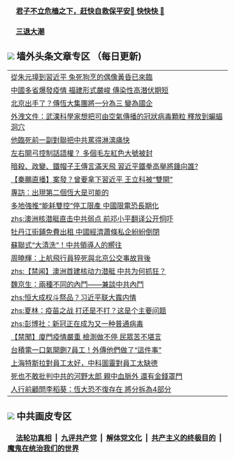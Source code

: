 
 ### &nbsp;&nbsp;&nbsp;&nbsp; [君子不立危樯之下，赶快自救保平安🍎 快快快 📩](https://github.com/pwgy/td/blob/master/README.md)

 ### &nbsp;&nbsp;&nbsp;&nbsp; [三退大潮](https://eqbpwckh.azureedge.net/?key=wjsottsjpndjwfkg&pin=65881581&ag=ogQuit&from=pw2) 

## <img src="https://img.icons8.com/cute-clipart/2x/circled-right.png"> 墙外头条文章专区 （每日更新)

<Table>
<tr><td colspan="2" align="left"><a href="https://eqbpwckh.azureedge.net/?ag=c1504617&key=wjsottsjpndjwfkg&from=pw2">從朱元璋到習近平 兔死狗烹的偶像黃昏已來臨
</a></td></tr>
<tr><td colspan="2" align="left"><a href="https://eqbpwckh.azureedge.net/?ag=c1504644&key=wjsottsjpndjwfkg&from=pw2">中國多省爆發疫情 福建形式嚴峻 傳染性高潛伏期短
</a></td></tr>
<tr><td colspan="2" align="left"><a href="https://eqbpwckh.azureedge.net/?ag=c1504668&key=wjsottsjpndjwfkg&from=pw2">北京出手了？傳恆大集團將一分為三 變為國企
</a></td></tr>
<tr><td colspan="2" align="left"><a href="https://eqbpwckh.azureedge.net/?ag=c1504678&key=wjsottsjpndjwfkg&from=pw2">外洩文件：武漢科學家想把可由空氣傳播的冠狀病毒顆粒 釋放到蝙蝠洞穴
</a></td></tr>
<tr><td colspan="2" align="left"><a href="https://eqbpwckh.azureedge.net/?ag=c1504665&key=wjsottsjpndjwfkg&from=pw2">他臨死前一副對聯把中共罵得淋漓痛快
</a></td></tr>
<tr><td colspan="2" align="left"><a href="https://eqbpwckh.azureedge.net/?ag=c1504666&key=wjsottsjpndjwfkg&from=pw2">左右開弓控制話語權？ 多個毛左紅色大號被封
</a></td></tr>
<tr><td colspan="2" align="left"><a href="https://eqbpwckh.azureedge.net/?ag=c1504607&key=wjsottsjpndjwfkg&from=pw2">暗殺、政變、鐵帽子王傳言滿天飛 習近平鐵拳高舉將錘向誰?
</a></td></tr>
<tr><td colspan="2" align="left"><a href="https://eqbpwckh.azureedge.net/?ag=c1504690&key=wjsottsjpndjwfkg&from=pw2">【秦鵬直播】案發？曾要拿下習近平 王立科被“雙開”
</a></td></tr>
<tr><td colspan="2" align="left"><a href="https://eqbpwckh.azureedge.net/?ag=c1504648&key=wjsottsjpndjwfkg&from=pw2">專訪：出現第二個恆大是可能的
</a></td></tr>
<tr><td colspan="2" align="left"><a href="https://eqbpwckh.azureedge.net/?ag=c1504574&key=wjsottsjpndjwfkg&from=pw2">多地強推“能耗雙控”停工限產 中國限電恐長期化
</a></td></tr>
<tr><td colspan="2" align="left"><a href="https://eqbpwckh.azureedge.net/?ag=c1504670&key=wjsottsjpndjwfkg&from=pw2">zhs:澳洲核潜艇直击中共弱点 前邓小平翻译公开恫吓</a></td></tr>
<tr><td colspan="2" align="left"><a href="https://eqbpwckh.azureedge.net/?ag=c1504575&key=wjsottsjpndjwfkg&from=pw2">牡丹江街鋪免費出租  中國經濟蕭條私企紛紛倒閉
</a></td></tr>
<tr><td colspan="2" align="left"><a href="https://eqbpwckh.azureedge.net/?ag=c1504701&key=wjsottsjpndjwfkg&from=pw2">蘇聯式“大清洗”！中共領導人的嚮往
</a></td></tr>
<tr><td colspan="2" align="left"><a href="https://eqbpwckh.azureedge.net/?ag=c1504642&key=wjsottsjpndjwfkg&from=pw2">周曉輝：上航飛行員猝死與北京公交事故背後
</a></td></tr>
<tr><td colspan="2" align="left"><a href="https://eqbpwckh.azureedge.net/?ag=c1504566&key=wjsottsjpndjwfkg&from=pw2">zhs:【禁闻】澳洲首建核动力潜艇 中共为何抓狂？</a></td></tr>
<tr><td colspan="2" align="left"><a href="https://eqbpwckh.azureedge.net/?ag=c1504685&key=wjsottsjpndjwfkg&from=pw2">魏京生：兩種不同的內鬥——兼談中共內鬥
</a></td></tr>
<tr><td colspan="2" align="left"><a href="https://eqbpwckh.azureedge.net/?ag=c1504655&key=wjsottsjpndjwfkg&from=pw2">zhs:恒大成权斗祭品？习近平联大露内情</a></td></tr>
<tr><td colspan="2" align="left"><a href="https://eqbpwckh.azureedge.net/?ag=c1504584&key=wjsottsjpndjwfkg&from=pw2">zhs:夏林：疫苗之战 打还是不打？这是个主要问题</a></td></tr>
<tr><td colspan="2" align="left"><a href="https://eqbpwckh.azureedge.net/?ag=c1504669&key=wjsottsjpndjwfkg&from=pw2">zhs:彭博社：新冠正在成为又一种普通病毒</a></td></tr>
<tr><td colspan="2" align="left"><a href="https://eqbpwckh.azureedge.net/?ag=c1504561&key=wjsottsjpndjwfkg&from=pw2">【禁聞】廈門疫情嚴重 檢測做不停 民眾苦不堪言
</a></td></tr>
<tr><td colspan="2" align="left"><a href="https://eqbpwckh.azureedge.net/?ag=c1504608&key=wjsottsjpndjwfkg&from=pw2">台積電一口氣開鍘7員工！外傳他們做了“這件事”
</a></td></tr>
<tr><td colspan="2" align="left"><a href="https://eqbpwckh.azureedge.net/?ag=c1504706&key=wjsottsjpndjwfkg&from=pw2">上海特斯拉對員工太好，中科圖靈對員工太缺德
</a></td></tr>
<tr><td colspan="2" align="left"><a href="https://eqbpwckh.azureedge.net/?ag=c1504600&key=wjsottsjpndjwfkg&from=pw2">死也不敢批判中共的河野太郎 親中血脈外 還有金錢罩門
</a></td></tr>
<tr><td colspan="2" align="left"><a href="https://eqbpwckh.azureedge.net/?ag=c1504595&key=wjsottsjpndjwfkg&from=pw2">人行前顧問李稻葵：恆大恐不復存在 將分拆為4部分
</a></td></tr>
 </Table>

 ## <img src="https://img.icons8.com/cute-clipart/2x/circled-right.png"> 中共画皮专区
 ### &nbsp;&nbsp;&nbsp;&nbsp; [法轮功真相](https://github.com/begood0513/basic/blob/master/README.md) &nbsp;|&nbsp; [九评共产党](https://github.com/begood0513/9ping.md/blob/master/README.md) &nbsp;|&nbsp; [解体党文化](https://github.com/begood0513/jtdwh.md/blob/master/README.md)   &nbsp;|&nbsp; [共产主义的终极目的](https://github.com/begood0513/gczydzjmd.md/blob/master/README.md) &nbsp;|&nbsp; [魔鬼在统治我们的世界](https://github.com/begood0513/gczydzjmd.md/blob/master/README.md) 
